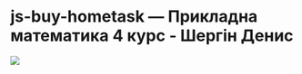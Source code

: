 # js-buy-hometask — Прикладна математика 4 курс - Шергін Денис

![](http://i.imgur.com/nzMZ1ep.png)
